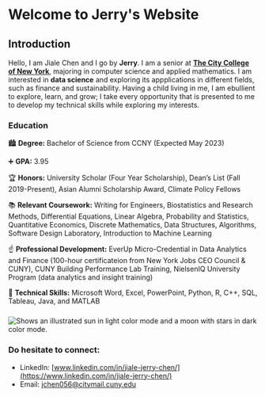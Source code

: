 # Welcome to Jerry's Website

## Introduction

Hello, I am Jiale Chen and I go by **Jerry**. I am a senior at [**The City College of New York**](https://www.ccny.cuny.edu/), majoring in computer science and applied mathematics. I am interested in **data science** and exploring its appplications in different fields, such as finance and sustainability. Having a child living in me, I am ebullient to explore, learn, and grow; I take every opportunity that is presented to me to develop my technical skills while exploring my interests.

### Education
:cityscape: **Degree:** Bachelor of Science from CCNY (Expected May 2023)

:heavy_plus_sign: **GPA:** 3.95

:trophy: **Honors:** University Scholar (Four Year Scholarship), Dean’s List (Fall 2019-Present), Asian Alumni Scholarship Award, Climate Policy Fellows

:books: **Relevant Coursework:** Writing for Engineers, Biostatistics and Research Methods, Differential Equations, Linear Algebra, Probability and Statistics, Quantitative Economics, Discrete Mathematics, Data Structures, Algorithms, Software Design Laboratory, Introduction to Machine Learning

:point_up: **Professional Development:** EverUp Micro-Credential in Data Analytics and Finance (100-hour certificateion from New York Jobs CEO Council & CUNY), CUNY Building Performance Lab Training, NielsenIQ University Program (data analytics and insight training)

:rainbow: **Technical Skills:** Microsoft Word, Excel, PowerPoint, Python, R, C++, SQL, Tableau, Java, and MATLAB

### 

<picture>
  <source media="(prefers-color-scheme: dark)" srcset="https://user-images.githubusercontent.com/25423296/163456776-7f95b81a-f1ed-45f7-b7ab-8fa810d529fa.png">
  <source media="(prefers-color-scheme: light)" srcset="https://user-images.githubusercontent.com/25423296/163456779-a8556205-d0a5-45e2-ac17-42d089e3c3f8.png">
  <img alt="Shows an illustrated sun in light color mode and a moon with stars in dark color mode." src="https://user-images.githubusercontent.com/25423296/163456779-a8556205-d0a5-45e2-ac17-42d089e3c3f8.png">
</picture>

### Do hesitate to connect:
- LinkedIn: [www.linkedin.com/in/jiale-jerry-chen/](https://www.linkedin.com/in/jiale-jerry-chen/)
- Email: jchen056@citymail.cuny.edu
